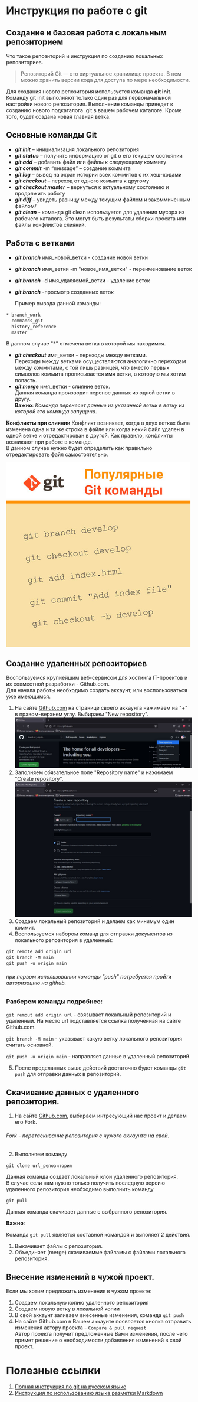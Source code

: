 # **Инструкция по работе с git**
## **Создание и базовая работа с локальным репозиторием**
Что такое репозиторий и инструкция по созданию локальных репозиториев.  
>Репозиторий Git — это виртуальное хранилище проекта. В нем можно хранить версии кода для доступа по мере необходимости.

Для создания нового репозитория используется команда **git init**. Команду git init выполняют только один раз для первоначальной настройки нового репозитория. Выполнение команды приведет к созданию нового подкаталога .git в вашем рабочем каталоге. Кроме того, будет создана новая главная ветка.

##  **Основные команды Git**
* ***git init*** – инициализация локального репозитория
* ***git status*** – получить информацию от git о его текущем состоянии
* ***git add*** – добавить файл или файлы к следующему коммиту
* ***git commit*** -m “message” – создание коммита
* ***git log*** – вывод на экран истории всех коммитов с их хеш-кодами
* ***git checkout*** – переход от одного коммита к другому
* ***git checkout master*** – вернуться к актуальному состоянию и продолжить работу
* ***git diff*** – увидеть разницу между текущим файлом и закоммиченным файлом/
* ***git clean*** - команда git clean используется для удаления мусора из рабочего каталога. Это могут быть результаты сборки проекта или файлы конфликтов слияний.
 
 ## **Работа с ветками**
 * ***git branch*** имя_новой_ветки - создание новой ветки
 * ***git branch*** имя_ветки -m "новое_имя_ветки" - переименование веток
 * ***git branch*** -d имя_удаляемой_ветки - удаление веток
 * ***git branch*** -просмотр созданных веток  

   Пример вывода данной команды:
```
* branch_work  
  commands_git  
  history_reference  
  master
  ```
  В данном случае "*" отмечена ветка в которой мы находимся.
  * ***git checkout*** имя_ветки - переходы между ветками.  
Переходы между ветками осуществляются аналогично переходам между коммитами, с той лишь разницей, что вместо первых символов коммита прописывается имя ветки, в которую мы хотим попасть.
* ***git merge*** имя_ветки - слияние веток.  
Данная команда производит перенос данных из одной ветки в другу.  
**Важно**: *Команда перенесет данные из указанной ветки в ветку из которой эта команда запущена.*

**Конфликты при слиянии** 
Конфликт возникает, когда в двух ветках была изменена одна и та же строка в файле или когда некий файл удален в одной ветке и отредактирован в другой. Как правило, конфликты возникают при работе в команде.  
В данном случае нужно будет определить как правильно отредактировать файл самостоятельно.

![Основные команды git](git-commands.jpg)

## **Создание удаленных репозиториев**
Воспользуемся  крупнейшим веб-сервисом для хостинга IT-проектов и их совместной разработки - Github.com.  
Для начала работы необходимо создать аккаунт, или воспользоваться уже имеющимся.
1. На сайте [Github.com](https://github.com/) на странице своего аккаунта нажимаем на "+" в правом-верхнем углу. Выбираем "New repository".  
![Рисунок 1](Screen_2.jpg)  
2. Заполняем обязательное поле "Repository name" и нажимаем "Create repository".  
![Рисунок 2](Screen_3.jpg)
3. Создаем локальный репозиторий и делаем как минимум один коммит.
4. Воспользуемся набором команд для отправки документов из локального репозитория в удаленный:
```
git remote add origin url
git branch -M main
git push -u origin main
```
###### при первом использовании команды "push" потребуется пройти авторизацию на github.

### Разберем команды подробнее:

`git remout add origin url` - связывает локальный репозиторий и удаленный. На место url подставляется ссылка полученная на сайте Github.com.

`git branch -M main` - указывает какую ветку локального репозитория считать основной.

`git push -u origin main` - направляет данные в удаленный репозиторий.

5. После проделанных выше действий достаточно будет команды `git push` для отправки данных в репозиторий.
##  Скачивание данных с удаленного репозитория.

1. На сайте [Github.com](https://github.com/), выбираем интресующий нас проект и делаем его Fork.
###### Fork - перетаскивание репозитория с чужого аккаунта на свой.
2. Выполняем команду
```
git clone url_репозитория
```
Данная команда создает локальный клон удаленного репозитория.  
В случае если нам нужно только получить последную версию удаленного репозитория необходимо выполнить команду

```
git pull
```
Данная команда скачивает данные с выбранного репозитория.


**Важно**: 

Команда `git pull` является составной командой и выполяет 2 действия.
1. Выкачивает файлы с репозитория.
2. Объединяет (merge) скачиваемые файламы с файлами локального репозитория.

## Внесение изменений в чужой проект.

Если мы хотим предложить изменения в чужом проекте:
1. Создаем локальную копию удаленного репозитория
2. Создаем новую ветку в локальной копии
3. В свой аккаунт заливаем внесенные изменения, команда `git push`
4. На сайте Github.com в Вашем аккаунте появляется кнопка  отправить изменения автору проекта - `Compare & pull request`  
Автор проекта получит предложенные Вами изменения, после чего примет решение о необходимости добавления изменений в свой проект.



# Полезные ссылки
1. [Полная инструкция по git на русском языке](https://www.atlassian.com/ru/git/tutorials)
2. [Инструкция по использованию языка разметки Markdown](https://doka.guide/tools/markdown/)
